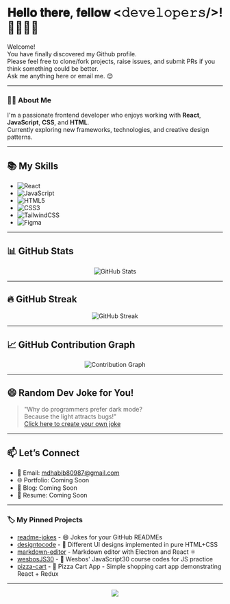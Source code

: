 # 𝐇𝐞𝐥𝐥𝐨 𝐭𝐡𝐞𝐫𝐞, 𝐟𝐞𝐥𝐥𝐨𝐰 <𝚍𝚎𝚟𝚎𝚕𝚘𝚙𝚎𝚛𝚜/>! 👩‍💻👨‍💻

Welcome!  
You have finally discovered my Github profile.  
Please feel free to clone/fork projects, raise issues, and submit PRs if you think something could be better.  
Ask me anything here or email me. 😊

---

### 🧑‍💻 About Me
I'm a passionate frontend developer who enjoys working with **React**, **JavaScript**, **CSS**, and **HTML**.  
Currently exploring new frameworks, technologies, and creative design patterns.

---

## 📚 My Skills

- ![React](https://img.shields.io/badge/-React-black?style=for-the-badge&logo=react&logoColor=cyan)
- ![JavaScript](https://img.shields.io/badge/-JavaScript-black?style=for-the-badge&logo=javascript&logoColor=yellow)
- ![HTML5](https://img.shields.io/badge/-HTML5-black?style=for-the-badge&logo=html5&logoColor=orange)
- ![CSS3](https://img.shields.io/badge/-CSS3-black?style=for-the-badge&logo=css3&logoColor=blue)
- ![TailwindCSS](https://img.shields.io/badge/-Tailwind%20CSS-black?style=for-the-badge&logo=tailwind-css&logoColor=cyan)
- ![Figma](https://img.shields.io/badge/-Figma-black?style=for-the-badge&logo=figma&logoColor=yellow)

---

## 📊 GitHub Stats
<p align="center">
  <img src="https://github-readme-stats.vercel.app/api?username=habib109&show_icons=true&theme=radical" alt="GitHub Stats" />
</p>

---

## 🔥 GitHub Streak
<p align="center">
  <img src="https://streak-stats.demolab.com?user=habib109&theme=radical&hide_border=true" alt="GitHub Streak" />
</p>

---

## 📈 GitHub Contribution Graph
<p align="center">
  <img src="https://github-readme-activity-graph.cyclic.app/graph?username=habib109&theme=react-dark" alt="Contribution Graph" />
</p>

---

## 😄 Random Dev Joke for You!
> "Why do programmers prefer dark mode?  
> Because the light attracts bugs!"  
> [Click here to create your own joke](https://readme-jokes.vercel.app)

---

## 📫 Let’s Connect
- 📧 Email: [mdhabib80987@gmail.com](mailto:mdhabib80987@gmail.com)
- 🌐 Portfolio: Coming Soon
- 📝 Blog: Coming Soon
- 📄 Resume: Coming Soon

---

### 🏷️ My Pinned Projects

- [readme-jokes](https://github.com/ABSphreak/readme-jokes) - 😄 Jokes for your GitHub READMEs
- [designtocode](https://github.com/DevDesigneer/designtocode) - 🦋 Different UI designs implemented in pure HTML+CSS
- [markdown-editor](https://github.com/ABSphreak/markdown-editor) - Markdown editor with Electron and React ⚛
- [wesbosJS30](https://github.com/wesbosJS30) - 🐳 Wesbos' JavaScript30 course codes for JS practice
- [pizza-cart](https://github.com/habib109/pizza-cart) - 🍕 Pizza Cart App - Simple shopping cart app demonstrating React + Redux

---

<p align="center">
  <img src="https://capsule-render.vercel.app/api?type=waving&color=gradient&height=120&section=footer"/>
</p>
